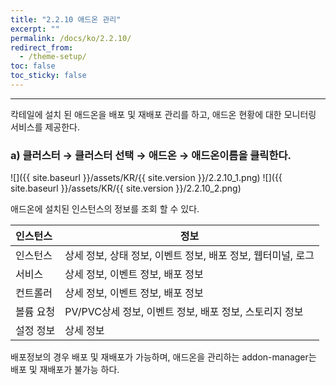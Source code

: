 ```yaml
---
title: "2.2.10 애드온 관리"
excerpt: ""
permalink: /docs/ko/2.2.10/
redirect_from:
  - /theme-setup/
toc: false
toc_sticky: false
---
```


---
칵테일에 설치 된 애드온을 배포 및 재배포 관리를 하고, 애드온 현황에 대한 모니터링 서비스를 제공한다.

### a\) 클러스터 → 클러스터 선택 → 애드온 → 애드온이름을 클릭한다.
![]({{ site.baseurl }}/assets/KR/{{ site.version }}/2.2.10_1.png)
![]({{ site.baseurl }}/assets/KR/{{ site.version }}/2.2.10_2.png)

애드온에 설치된 인스턴스의 정보를 조회 할 수 있다.

| **인스턴스**               | **정보**                                                |
| :----------------------- | ----------------------------------------------------- |
| 인스턴스                 | 상세 정보, 상태 정보, 이벤트 정보, 배포 정보, 웹터미널, 로그 |
| 서비스                 | 상세 정보, 이벤트 정보, 배포 정보                                  |
| 컨트롤러               | 상세 정보, 이벤트 정보, 배포 정보                                |
| 볼륨 요청         | PV/PVC상세 정보, 이벤트 정보, 배포 정보, 스토리지 정보                 |
| 설정 정보       | 상세 정보                                  |

배포정보의 경우 배포 및 재배포가 가능하며, 애드온을 관리하는 addon-manager는 배포 및 재배포가 불가능 하다.
